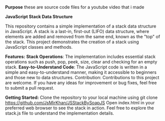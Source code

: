 **Purpose** these are source code files for a youtube video that i made

**JavaScript Stack Data Structure**

This repository contains a simple implementation of a stack data structure in JavaScript. A stack is a last-in, first-out (LIFO) data structure, where elements are added and removed from the same end, known as the "top" of the stack. This project demonstrates the creation of a stack using JavaScript classes and methods.

**Features:**
**Stack Operations**: The implementation includes essential stack operations such as push, pop, peek, size, clear and checking for an empty stack.
**Easy-to-Understand Code**: The JavaScript code is written in a simple and easy-to-understand manner, making it accessible to beginners and those new to data structures.
Contribution: Contributions to this project are welcome. If you have any ideas for improvement or bug fixes, feel free to submit a pull request.

**Getting Started:**
Clone the repository to your local machine using git clone https://github.com/JsMirKhan/JSStackBySoapJS
Open index.html in your preferred web browser to see the stack in action.
Feel free to explore the stack.js file to understand the implementation details.
